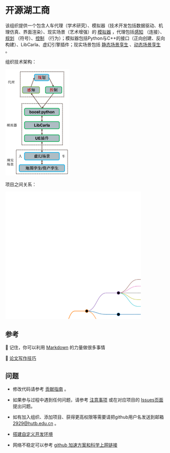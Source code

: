 # 开源湖工商

该组织提供一个包含人车代理（学术研究）、模拟器（技术开发包括数据驱动、机理仿真、界面渲染）、现实场景（艺术增强）的 [模拟器](https://openhutb.github.io) ，代理包括[感知](https://openhutb.github.io/doc/algorithms/perception/) （连接）、[规划](https://openhutb.github.io/doc/algorithms/planning/) （符号）、[控制](https://openhutb.github.io/doc/algorithms/control/) （行为）；模拟器包括Python与C++的接口（正向创建、反向构建）、LibCarla、虚幻引擎插件；现实场景包括 [静态场景孪生](https://openhutb.github.io/doc/adv_digital_twin/) 、[动态场景孪生](https://github.com/OpenHUTB/traffic_twin/) 。

组织技术架构：

<a href ="https://github.com/OpenHUTB/.github/blob/master/fig/repositories.md">
<img src="https://github.com/OpenHUTB/.github/blob/master/profile/repositories.png?raw=true" width="40%">
</a>

<!--所有项目关系的思维导图。-->
<!-- 使用markmap进行编辑并生成svg：https://markmap.js.org/repl -->
<!-- 在profile/markmap.md中保存图的数据 -->

项目之间关系：

<a href ="https://github.com/OpenHUTB/.github/blob/master/fig/repositories.md">
<img src="https://github.com/OpenHUTB/.github/blob/master/fig/repositories.svg?sanitize=true" height="400px">
</a>

## 参考

🧙 记住，你可以利用 [Markdown](https://docs.github.com/github/writing-on-github/getting-started-with-writing-and-formatting-on-github/basic-writing-and-formatting-syntax) 的力量做很多事情 

🍿 [论文写作技巧](doc/paper_tips.md)




## 问题

- 修改代码请参考 [贡献指南](CONTRIBUTING.md) 。

- 如果参与过程中遇到任何问题，请参考 [注意事项](note.md) 或在对应项目的 [Issues页面](https://github.com/OpenHUTB/hutb/issues) 提出问题。

- 如有加入组织、添加项目、获得更高权限等需要请把github用户名发送到邮箱 [2929@hutb.edu.cn](2929@hutb.edu.cn) 。

- [搭建自定义开发环境](env_conf.md)

- 网络不稳定可以参考 [github 加速方案和科学上网链接](https://openhutb.github.io/doc/build_carla/#internet) 







